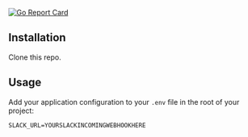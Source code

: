 [![Go Report Card](https://goreportcard.com/badge/github.com/httpoz/go_server_space_monitor)](https://goreportcard.com/report/github.com/httpoz/go_server_space_monitor)

## Installation
Clone this repo.

## Usage
Add your application configuration to your `.env` file in the root of your project:

```shell
SLACK_URL=YOURSLACKINCOMINGWEBHOOKHERE
```